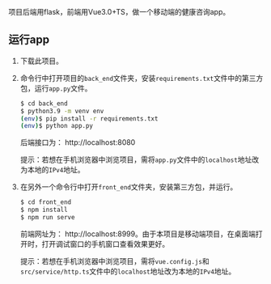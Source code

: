 项目后端用flask，前端用Vue3.0+TS，做一个移动端的健康咨询app。

## 运行app

1. 下载此项目。

2. 命令行中打开项目的`back_end`文件夹，安装`requirements.txt`文件中的第三方包，运行`app.py`文件。

   ```sh
   $ cd back_end
   $ python3.9 -m venv env
   (env)$ pip install -r requirements.txt
   (env)$ python app.py
   ```

   后端接口为： http://localhost:8080

   提示：若想在手机浏览器中浏览项目，需将`app.py`文件中的`localhost`地址改为本地的`IPv4`地址。

3. 在另外一个命令行中打开`front_end`文件夹，安装第三方包，并运行。

   ```sh
   $ cd front_end
   $ npm install
   $ npm run serve
   ```

   前端网址为： http://localhost:8999。由于本项目是移动端项目，在桌面端打开时，打开调试窗口的手机窗口查看效果更好。

   提示：若想在手机浏览器中浏览项目，需将`vue.config.js`和`src/service/http.ts`文件中的`localhost`地址改为本地的`IPv4`地址。